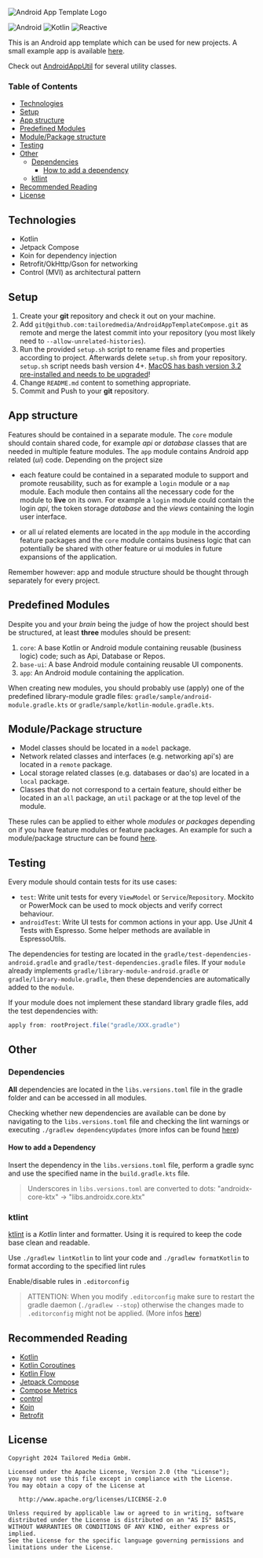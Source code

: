 ![Android App Template Logo](https://user-images.githubusercontent.com/2580292/59103107-390a7b80-892e-11e9-9466-774d413697ee.jpg)

![Android](https://img.shields.io/badge/Platform-Android-green.svg)
![Kotlin](https://img.shields.io/badge/Language-Kotlin-orange.svg) 
![Reactive](https://img.shields.io/badge/Reactive-coroutines-blue.svg)

This is an Android app template which can be used for new projects. A small example app is available [here](https://github.com/tailoredmedia/AndroidAppTemplateExample).

Check out [AndroidAppUtil](https://github.com/tailoredmedia/AndroidAppUtil) for several utility classes.


### Table of Contents
* [Technologies](#technologies)
* [Setup](#setup)
* [App structure](#app_structure)
* [Predefined Modules](#predefined_structure)
* [Module/Package structure](#module_structure)
* [Testing](#testing)
* [Other](#other)
    * [Dependencies](#dependencies)
        * [How to add a dependency](#adddependencies)
    * [ktlint](#ktlint)
* [Recommended Reading](#recommended_reading)
* [License](#license)


## Technologies <a name="technologies"></a>
* Kotlin
* Jetpack Compose
* Koin for dependency injection
* Retrofit/OkHttp/Gson for networking
* Control (MVI) as architectural pattern


## Setup <a name="setup"></a>
1. Create your **git** repository and check it out on your machine.
2. Add `git@github.com:tailoredmedia/AndroidAppTemplateCompose.git` as remote and merge the latest commit into your repository (you most likely need to `--allow-unrelated-histories`).
3. Run the provided `setup.sh` script to rename files and properties according to project. Afterwards delete `setup.sh` from your repository.
`setup.sh` script needs bash version 4+. [MacOS has bash version 3.2 pre-installed and needs to be upgraded](https://itnext.io/upgrading-bash-on-macos-7138bd1066ba)!
4. Change `README.md` content to something appropriate.
5. Commit and Push to your **git** repository.


## App structure <a name="app_structure"></a>
Features should be contained in a separate module. The `core` module should contain shared code, for example *api* or *database* classes that are needed in multiple feature modules. The `app` module contains Android app related (*ui*) code. Depending on the project size 

* each feature could be contained in a separated module to support and promote reusability, such as for example a `login` module or a `map` module. Each module then contains all the necessary code for the module to **live** on its own. For example a `login` module could contain the login *api*, the token storage *database* and the *views* containing the login user interface.

* or all *ui* related elements are located in the `app` module in the according feature packages and the `core` module contains business logic that can potentially be shared with other feature or ui modules in future expansions of the application.

Remember however: app and module structure should be thought through separately for every project.


## Predefined Modules <a name="predefined_structure"></a>
Despite you and your *brain* being the judge of how the project should best be structured, at least **three** modules should be present:

1. `core`: A base Kotlin or Android module containing reusable (business logic) code; such as Api, Database or Repos.
2. `base-ui`: A base Android module containing reusable UI components.
3. `app`: An Android module containing the application.

When creating new modules, you should probably use (apply) one of the predefined library-module gradle files: `gradle/sample/android-module.gradle.kts` or `gradle/sample/kotlin-module.gradle.kts`.


## Module/Package structure <a name="module_structure"></a>
* Model classes should be located in a `model` package.
* Network related classes and interfaces (e.g. networking api's) are located in a `remote` package.
* Local storage related classes (e.g. databases or dao's) are located in a `local` package.
* Classes that do not correspond to a certain feature, should either be located in an `all` package, an `util` package or at the top level of the module.

These rules can be applied to either whole *modules* or *packages* depending on if you have feature modules or feature packages. An example for such a module/package structure can be found [here](https://github.com/tailoredmedia/AndroidAppTemplateExample).


## Testing <a name="testing"></a>
Every module should contain tests for its use cases:

* `test`: Write unit tests for every `ViewModel` or `Service`/`Repository`. Mockito or PowerMock can be used to mock objects and verify correct behaviour.
* `androidTest`: Write UI tests for common actions in your app. Use JUnit 4 Tests with Espresso. Some helper methods are available in EspressoUtils.

The dependencies for testing are located in the `gradle/test-dependencies-android.gradle` and `gradle/test-dependencies.gradle` files. If your `module` already implements `gradle/library-module-android.gradle` or `gradle/library-module.gradle`, then these dependencies are automatically added to the `module`.

If your module does not implement these standard library gradle files, add the test dependencies with:

``` groovy
apply from: rootProject.file("gradle/XXX.gradle")
```


## Other <a name="other"></a>


### Dependencies <a name="dependencies"></a>

**All** dependencies are located in the `libs.versions.toml` file in the gradle folder and can be accessed in all modules.

Checking whether new dependencies are available can be done by navigating to the `libs.versions.toml` file and checking the lint warnings or executing `./gradlew dependencyUpdates` (more infos can be found [here](https://github.com/ben-manes/gradle-versions-plugin#multi-project-build))


#### How to add a Dependency <a name="adddependencies"></a>

Insert the dependency in the `libs.versions.toml` file, perform a gradle sync and use the specified name in the `build.gradle.kts` file.

> Underscores in `libs.versions.toml` are converted to dots: "androidx-core-ktx" -> "libs.androidx.core.ktx"


### ktlint <a name="ktlint"></a>
[ktlint](https://ktlint.github.io/) is a *Kotlin* linter and formatter. Using it is required to keep the code base clean and readable.

Use `./gradlew lintKotlin` to lint your code and `./gradlew formatKotlin` to format according to the specified lint rules

Enable/disable rules in `.editorconfig`

> ATTENTION: When you modify `.editorconfig` make sure to restart the gradle daemon (`./gradlew --stop`) otherwise the changes made to `.editorconfig` might not be applied. (More infos [here](https://github.com/jeremymailen/kotlinter-gradle/issues/336#issuecomment-1676235455))

## Recommended Reading <a name="recommended_reading"></a>
* [Kotlin](https://kotlinlang.org/docs/reference/)
* [Kotlin Coroutines](https://kotlinlang.org/docs/reference/coroutines/basics.html)
* [Kotlin Flow](https://kotlinlang.org/docs/reference/coroutines/flow.html)
* [Jetpack Compose](https://developer.android.com/jetpack/compose)
* [Compose Metrics](https://chrisbanes.me/posts/composable-metrics)
* [control](https://github.com/floschu/control/)
* [Koin](https://insert-koin.io/)
* [Retrofit](http://www.vogella.com/tutorials/Retrofit/article.html)


## License <a name="license"></a>
```
Copyright 2024 Tailored Media GmbH.

Licensed under the Apache License, Version 2.0 (the "License");
you may not use this file except in compliance with the License.
You may obtain a copy of the License at

   http://www.apache.org/licenses/LICENSE-2.0

Unless required by applicable law or agreed to in writing, software
distributed under the License is distributed on an "AS IS" BASIS,
WITHOUT WARRANTIES OR CONDITIONS OF ANY KIND, either express or implied.
See the License for the specific language governing permissions and
limitations under the License.
```
